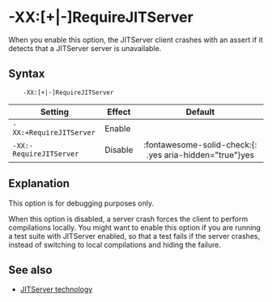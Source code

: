 <!--
* Copyright (c) 2017, 2025 IBM Corp. and others
*
* This program and the accompanying materials are made
* available under the terms of the Eclipse Public License 2.0
* which accompanies this distribution and is available at
* https://www.eclipse.org/legal/epl-2.0/ or the Apache
* License, Version 2.0 which accompanies this distribution and
* is available at https://www.apache.org/licenses/LICENSE-2.0.
*
* This Source Code may also be made available under the
* following Secondary Licenses when the conditions for such
* availability set forth in the Eclipse Public License, v. 2.0
* are satisfied: GNU General Public License, version 2 with
* the GNU Classpath Exception [1] and GNU General Public
* License, version 2 with the OpenJDK Assembly Exception [2].
*
* [1] https://www.gnu.org/software/classpath/license.html
* [2] https://openjdk.org/legal/assembly-exception.html
*
* SPDX-License-Identifier: EPL-2.0 OR Apache-2.0 OR GPL-2.0-only WITH Classpath-exception-2.0 OR GPL-2.0-only WITH OpenJDK-assembly-exception-1.0
-->

# -XX:\[+|-\]RequireJITServer

When you enable this option, the JITServer client crashes with an assert if it detects that a JITServer server is unavailable.

## Syntax

        -XX:[+|-]RequireJITServer

| Setting                 | Effect | Default                                                                            |
|-------------------------|--------|:----------------------------------------------------------------------------------:|
|`-XX:+RequireJITServer`           | Enable |                                                                                    |
|`-XX:-RequireJITServer`           | Disable| :fontawesome-solid-check:{: .yes aria-hidden="true"}<span class="sr-only">yes</span> |

## Explanation

This option is for debugging purposes only.

When this option is disabled, a server crash forces the client to perform compilations locally. You might want to enable this option if you are running a test suite with JITServer enabled, so that a test fails if the server crashes, instead of switching to local compilations and hiding the failure.

## See also

- [JITServer technology](jitserver.md)

<!-- ==== END OF TOPIC ==== xxrequirejitserver.md ==== -->
